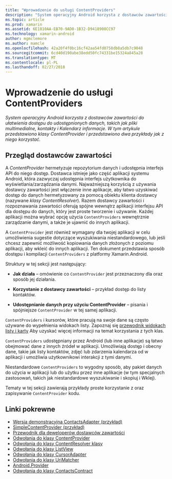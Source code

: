 ```yaml
---
title: "Wprowadzenie do usługi ContentProviders"
description: "System operacyjny Android korzysta z dostawców zawartości do ułatwienia dostępu do udostępnionych danych, takich jak pliki multimedialne, kontakty i Kalendarz informacje. W tym artykule przedstawiono klasy ContentProvider i przedstawiono dwa przykłady jak z niego korzystać."
ms.topic: article
ms.prod: xamarin
ms.assetid: 6E1810AA-EB70-9AD0-1B32-D9418908CC97
ms.technology: xamarin-android
author: mgmclemore
ms.author: mamcle
ms.openlocfilehash: 42a20f4f0bc16cf42aa54fd0758db8a5db7c9048
ms.sourcegitcommit: 6cd40d190abe38edd50fc74331be15324a845a28
ms.translationtype: MT
ms.contentlocale: pl-PL
ms.lasthandoff: 02/27/2018
---
```

# <a name="intro-to-contentproviders"></a>Wprowadzenie do usługi ContentProviders

_System operacyjny Android korzysta z dostawców zawartości do ułatwienia dostępu do udostępnionych danych, takich jak pliki multimedialne, kontakty i Kalendarz informacje. W tym artykule przedstawiono klasy ContentProvider i przedstawiono dwa przykłady jak z niego korzystać._


## <a name="content-providers-overview"></a>Przegląd dostawców zawartości

A *ContentProvider* hermetyzuje repozytorium danych i udostępnia interfejs API do niego dostęp. Dostawca istnieje jako część aplikacji systemu Android, która zazwyczaj udostępnia interfejs użytkownika do wyświetlania/zarządzania danymi. Najważniejszą korzyścią z używania dostawcy zawartości jest włączenie inne aplikacje, aby łatwo uzyskiwać dostęp do danych hermetyzowany za pomocą obiektu klienta dostawcy (nazywane *klasy ContentResolver*). Razem dostawcy zawartości i rozpoznawania zawartości oferują spójne wewnątrz aplikacji interfejsu API dla dostępu do danych, który jest proste tworzenie i używanie. Każdej aplikacji można wybrać opcję użycia `ContentProviders` wewnętrznie zarządzanie danymi, a także je ujawnić do innych aplikacji.

A `ContentProvider` jest również wymagany dla twojej aplikacji w celu umożliwienia sugestie dotyczące wyszukiwania niestandardowego, lub jeśli chcesz zapewnić możliwość kopiowania danych złożonych z poziomu aplikacji, aby wkleić do innych aplikacji. Ten dokument przedstawia sposób dostępu i kompilacji `ContentProviders` z platformy Xamarin.Android.

Struktury w tej sekcji jest następujący:

- **Jak działa** &ndash; omówienie co `ContentProvider` jest przeznaczony dla oraz sposób jej działania.

- **Korzystanie z dostawcy zawartości** &ndash; przykład dostęp do listy kontaktów.

- **Udostępnianie danych przy użyciu ContentProvider** &ndash; pisania i spójniejsze `ContentProvider` w tej samej aplikacji.

`ContentProviders` i kursorów, które pracują na swoje dane są często używane do wypełnienia widokach listy. Zapoznaj się [przewodnik widokach listy i karty](~/android/user-interface/layouts/list-view/index.md) Aby uzyskać więcej informacji na temat korzystania z tych klas.

`ContentProviders` udostępniany przez Android (lub inne aplikacje) są łatwo obejmować dane z innych źródeł w aplikacji. Umożliwiają dostęp i obecny dane, takie jak listy kontaktów, zdjęć lub zdarzenia kalendarza od w aplikacji i umożliwia użytkownikowi interakcji z tymi danymi.

Niestandardowe `ContentProviders` to wygodny sposób, aby pakiet danych do użycia w aplikacji lub do użytku przez inne aplikacje (w tym specjalnych zastosowań, takich jak niestandardowe wyszukiwanie i skopiuj i Wklej).

Tematy w tej sekcji zawierają przykłady proste korzystanie z oraz zapisywanie `ContentProvider` kodu.



## <a name="related-links"></a>Linki pokrewne

- [Wersja demonstracyjna ContactsAdapter (przykład)](https://developer.xamarin.com/samples/monodroid/PlatformFeatures/ContactsAdapterDemo/)
- [SimpleContentProvider (przykład)](https://developer.xamarin.com/samples/monodroid/PlatformFeatures/SimpleContentProvider)
- [Przewodnik dla deweloperów dostawców zawartości](http://developer.android.com/guide/topics/providers/content-providers.html)
- [Odwołania do klasy ContentProvider](https://developer.xamarin.com/api/type/Android.Content.ContentProvider/)
- [Odwołania do klasy ContentResolver klasy](https://developer.xamarin.com/api/type/Android.Content.ContentResolver/)
- [Odwołania do klasy ListView](https://developer.xamarin.com/api/type/Android.Widget.ListView/)
- [Odwołania do klasy CursorAdapter](https://developer.xamarin.com/api/type/Android.Widget.CursorAdapter/)
- [Odwołania do klasy UriMatcher](https://developer.xamarin.com/api/type/Android.Content.UriMatcher/)
- [Android.Provider](https://developer.xamarin.com/api/namespace/Android.Provider/)
- [Odwołania do klasy ContactsContract](https://developer.xamarin.com/api/type/Android.Provider.ContactsContract/)
